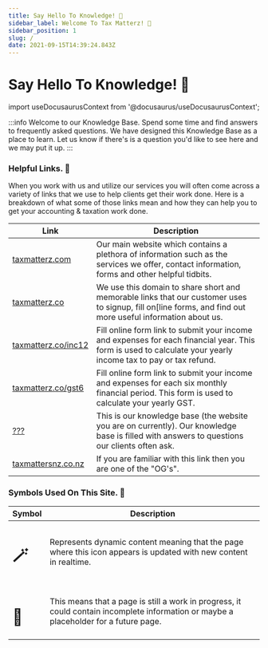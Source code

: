 ```yaml
---
title: Say Hello To Knowledge! 👋
sidebar_label: Welcome To Tax Matterz! 👋
sidebar_position: 1
slug: /
date: 2021-09-15T14:39:24.843Z
---
```

# Say Hello To Knowledge! 👋



import useDocusaurusContext from '@docusaurus/useDocusaurusContext';

:::info Welcome to our Knowledge Base.
Spend some time and find answers to frequently asked questions. We have designed this Knowledge Base as a place to learn. Let us know if there's is a question you'd like to see here and we may put it up.
:::


### Helpful Links. 🔗
When you work with us and utilize our services you will often come across a variety of links that we use to help clients get their work done. Here is a breakdown of what some of those links mean and how they can help you to get your accounting & taxation work done.

| Link      | Description |
| ----------- | ----------- |
| [taxmatterz.com](https://taxmatterz.com)      | Our main website which contains a plethora of information such as the services we offer, contact information, forms and other helpful tidbits.       |
| [taxmatterz.co](https://taxmatterz.co)   | We use this domain to share short and memorable links that our customer uses to signup, fill on[line forms, and find out more useful information about us.       |
| [taxmatterz.co/inc12](https://taxmatterz.co/inc12)   | Fill online form link to submit your income and expenses for each financial year. This form is used to calculate your yearly income tax to pay or tax refund. |
| [taxmatterz.co/gst6](https://taxmatterz.co/gst6)   | Fill online form link to submit your income and expenses for each six monthly financial period. This form is used to calculate your yearly GST. |
| [???](https://taxmatterz.co/gst6)   | This is our knowledge base (the website you are on currently). Our knowledge base is filled with answers to questions our clients often ask.  |
| [taxmattersnz.co.nz](https://taxmattersnz.co.nz)   | If you are familiar with this link then you are one of the "OG's".       |


### Symbols Used On This Site. 📃
| Symbol | Description |
| ------ | ----------- |
| <h1>🪄</h1> | Represents dynamic content meaning that the page where this icon appears is updated with new content in realtime. |
| <h1>🚧</h1> | This means that a page is still a work in progress, it could contain incomplete information or maybe a placeholder for a future page. |